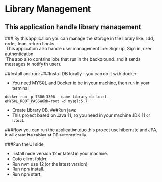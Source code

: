 # Library Management
## This application handle library management
###&nbsp;By this application you can manage the storage in the library like: add, order, loan, return books.<br/>&nbsp;This application also handle user management like: Sign up, Sign in, user authentication.<br/>&nbsp;The app also contains jobs that run in the background, and it sends messages to notify th users. 

##Install and run:
###Install DB locally - you can do it with docker:
- You need MYSQL and Docker to be in your machine, then run in your terminal:
```
docker run -p 7306:3306 --name library-db-local -eMYSQL_ROOT_PASSWORD=root -d mysql:5.7
```
- Create Library DB.
###Run java:
- This project based on Java 11, so you need in your machine JDK 11 or latest.

###Now you can run the application,duo this project use hibernate and JPA, it wil creat hte tables at DB automatically.

###Run the UI side:  
- Install node version 12 or latest in your machine.
- Goto client folder.
- Run nvm use 12 (or the latest version).
- Run npm install.
- Run npm start.